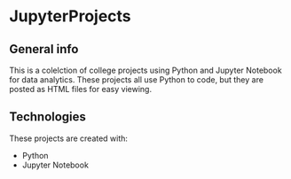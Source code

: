 # JupyterProjects

## General info
This is a colelction of college projects using Python and Jupyter Notebook for data analytics. These projects all use Python to code, but they are posted as HTML files for easy viewing.
	
## Technologies
These projects are created with:
* Python
* Jupyter Notebook
